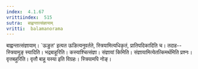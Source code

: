 ```yaml
---
index:  4.1.67
vrittiindex:  515
sutra:  बाह्वन्तात्संज्ञायाम्
vritti:  balamanorama 
---
```


बाह्वन्तात्संज्ञायाम्। `ऊङुत' इत्यत ऊङित्यनुवर्तते, स्त्रियामित्यधिकृतं, प्रातिपदिकादिति च। तदाह--स्त्रियामूङ् स्यादिति। भद्रबाहूरिति। कस्याश्चित्संज्ञा। संज्ञायां किमिति। संज्ञायामित्येतत्किमर्थमिति प्रश्नः। वृत्तबहुरिति। वृत्तौ बाहू यस्या इति विग्रहः। स्त्रियामपि नोङ्।

